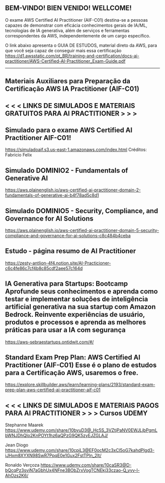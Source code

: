 BEM-VINDO!
BIEN VENIDO!
WELLCOME!
---------------------------------------------------------------
O exame AWS Certified AI Practitioner (AIF-C01) destina-se a pessoas capazes de demonstrar com eficácia conhecimentos gerais de IA/ML, tecnologias de IA
generativa, além de serviços e ferramentas correspondentes da AWS, independentemente de um cargo específico.

O link abaixo apresenta o GUIA DE ESTUDOS, material direto da AWS, para que você seja capaz de conseguir mais essa certificação
https://d1.awsstatic.com/pt_BR/training-and-certification/docs-ai-practitioner/AWS-Certified-AI-Practitioner_Exam-Guide.pdf


-------------------------------------------------------------------------------------
Materiais Auxiliares para Preparação da Certificação AWS IA Practitioner (AIF-C01)
-------------------------------------------------------------------------------------

< < <  LINKS DE SIMULADOS E MATERIAIS GRATUITOS PARA AI PRACTITIONER  > > > 
-------------------------------------------------------------------------------------

  Simulado para o exame AWS Certified AI Practitioner AIF-C01! 
  -----------------------------------------------------------------
  https://simuladoaif.s3.us-east-1.amazonaws.com/index.html
  Créditos: Fabricio Felix

  Simulado DOMINIO2 - Fundamentals of Generative AI
  -----------------------------------------------------------------
  https://aws.plainenglish.io/aws-certified-ai-practitioner-domain-2-fundamentals-of-generative-ai-b4f78ad5c8d1

  Simulado DOMINIO5 - Security, Compliance, and Governance for AI Solutions
  -----------------------------------------------------------------
  https://aws.plainenglish.io/aws-certified-ai-practitioner-domain-5-security-compliance-and-governance-for-ai-solutions-c8c484b4ceba

  Estudo - página resumo de AI Practitioner
  -----------------------------------------------------------------
  https://zesty-antlion-4f4.notion.site/AI-Practicioner-c6c4fe86c7cf4b8c85cdf2aee57c164d

  IA Generativa para Startups: Bootcamp
  Aprofunde seus conhecimentos e aprenda como testar e implementar soluções de inteligência artificial generativa na sua startup com Amazon Bedrock. Reinvente experiências     de usuário, produtos e processos e aprenda as melhores práticas para usar a IA com segurança
  -----------------------------------------------------------------
  https://aws-sebraestartups.ontidwit.com/#/

  Standard Exam Prep Plan: AWS Certified AI Practitioner (AIF-C01)
  Esse é o plano de estudos para a Certificação AWS, usaremos o free.
  -----------------------------------------------------------------
  https://explore.skillbuilder.aws/learn/learning-plans/2193/standard-exam-prep-plan-aws-certified-ai-practitioner-aif-c01


< < <  LINKS DE SIMULADOS E MATERIAIS PAGOS PARA AI PRACTITIONER  > > > 
  Cursos UDEMY
  -----------------------------------------------------------------
  Stephanne Maarek 
  https://www.udemy.com/share/10bvuD3@_Hc5S_3VZtjPaNV0EWJLjbPgmLbWNJDhQIo2KnPOYt1hz6aQPzG9QK5zyEJZGLAJ/
  
  Jean Diogo
  https://www.udemy.com/share/10cpiL3@EF0ocM2c3xCl5oG7kahdPlgd3-iJHxm8XYXN98SwR7PpqE0e1Gux2FstTPln_2It/
  
  Ronaldo Verçoza
  https://www.udemy.com/share/10caSR3@D-bQcqPz3sviN7aGbhUx4NFne3BObZrxVogTCNEkj33czao-Q_yvv-l-AhOzs2K6/

